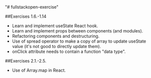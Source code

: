 "# fullstackopen-exercise"

##Exercises 1.6.-1.14

- Learn and implement useState React hook.
- Learn and implement props between components (and modules).
- Refactoring components and destructuring.
- Use of spread operator to make a copy of array to update useState value (it's not good to directly update them).
- onClick attribute needs to contain a function "data type".

##Exercises 2.1.-2.5.

- Use of Array.map in React.
